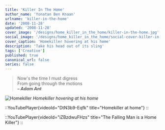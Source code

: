 ```yaml
---
title: 'Killer In The Home'
author_name: 'Yonatan Ben Knaan'
urlname: 'killer-in-the-home'
date: '2008-11-28'
updated: '2008-11-28'
cover_image: '/designs/home_killer_in_the_home/killer-in-the-home.jpg'
social_image: '/designs/home_killer_in_the_home/social-cover-killer-in-the-home.jpg'
cover_caption: 'Homekiller hovering at his home'
description: 'Take his head out of its sling'
tags: ['Creative']
published: true
canonical_url: false
series: false
---
```


>Now's the time I must digress  
>From going through the motions  
>***– Adam Ant***

![Homekiller](/designs/home_killer_in_the_home/killer-in-the-home.jpg)
*Homekiller hovering at his home*

::YouTubePlayer{videoId="DtN3b9-Eqfk" title="Homekiller at home"}
::

::YouTubePlayer{videoId="iZBzdwuFHzs" title="The Falling Man is a Home Killer"}
::